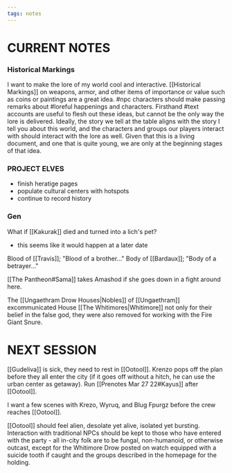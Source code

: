 ```yaml
---
tags: notes
---
```

# CURRENT NOTES
### Historical Markings
I want to make the lore of my world cool and interactive. [[Historical Markings]] on weapons, armor, and other items of importance or value such as coins or paintings are a great idea. #npc characters should make passing remarks about #loreful happenings and characters. Firsthand #text accounts are useful to flesh out these ideas, but cannot be the only way the lore is delivered. Ideally, the story we tell at the table aligns with the story I tell you about this world, and the characters and groups our players interact with should interact with the lore as well. Given that this is a living document, and one that is quite young, we are only at the beginning stages of that idea.

### PROJECT ELVES

- finish heratige pages
- populate cultural centers with hotspots
- continue to record history

### Gen
What if [[Kakurak]] died and turned into a lich's pet?
- this seems like it would happen at a later date

Blood of [[Travis]]; "Blood of a brother..."
Body of [[Bardaux]]; "Body of a betrayer..."

[[The Pantheon#Sama]] takes Amashod if she goes down in a fight around here.

The [[Ungaethram Drow Houses|Nobles]] of [[Ungaethram]] excommunicated House [[The Whitimores|Whitimore]] not only for their belief in the false god, they were also removed for working with the Fire Giant Snure.

# NEXT SESSION

[[Gudeliva]] is sick, they need to rest in [[Ootool]]. Krenzo pops off the plan before they all enter the city (if it goes off without a hitch, he can use the urban center as getaway). Run [[Prenotes Mar 27 22#Kayus]] after [[Ootool]].

I want a few scenes with Krezo, Wyruq, and Blug Fpurgz before the crew reaches [[Ootool]].

[[Ootool]] should feel alien, desolate yet alive, isolated yet bursting. Interaction with traditional NPCs should be kept to those who have entered with the party - all in-city folk are to be fungal, non-humanoid, or otherwise outcast, except for the Whitimore Drow posted on watch equipped with a suicide tooth if caught and the groups described in the homepage for the holding. 

